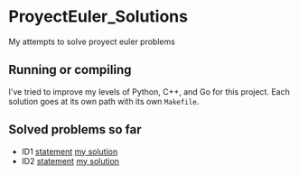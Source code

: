 # ProyectEuler_Solutions
My attempts to solve proyect euler problems

## Running or compiling
I've tried to improve my levels of Python, C++, and Go for this project.
Each solution goes at its own path with its own `Makefile`.

## Solved problems so far

* ID1  [statement](https://projecteuler.net/problem=1) [my solution](https://github.com/Daniel-M/ProyectEuler_Solutions/tree/master/ID1)  
* ID2  [statement](https://projecteuler.net/problem=2) [my solution](https://github.com/Daniel-M/ProyectEuler_Solutions/tree/master/ID2)   
